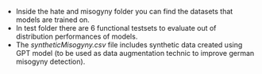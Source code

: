 - Inside the hate and misogyny folder you can find the datasets that models are trained on.
- In test folder there are 6 functional testsets to evaluate out of distribution performances of models.
- The *syntheticMisogyny.csv* file includes synthetic data created using GPT model (to be used as data augmentation technic to improve german misogyny detection).
